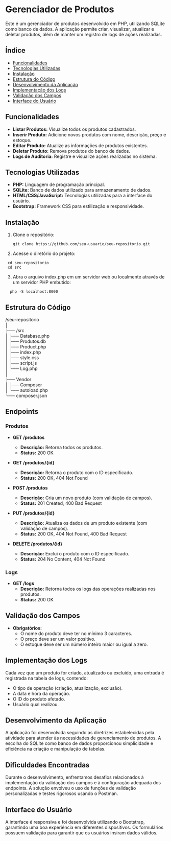 # Gerenciador de Produtos

Este é um gerenciador de produtos desenvolvido em PHP, utilizando SQLite como banco de dados. A aplicação permite criar, visualizar, atualizar e deletar produtos, além de manter um registro de logs de ações realizadas.

## Índice

- [Funcionalidades](#funcionalidades)
- [Tecnologias Utilizadas](#tecnologias-utilizadas)
- [Instalação](#instalação)
- [Estrutura do Código](#estrutura-do-código)
- [Desenvolvimento da Aplicação](#desenvolvimento-da-aplicação)
- [Implementação dos Logs](#implementação-dos-logs)
- [Validação dos Campos](#validação-dos-campos)
- [Interface do Usuário](#interface-do-usuário)

## Funcionalidades

- **Listar Produtos:** Visualize todos os produtos cadastrados.
- **Inserir Produto:** Adicione novos produtos com nome, descrição, preço e estoque.
- **Editar Produto:** Atualize as informações de produtos existentes.
- **Deletar Produto:** Remova produtos do banco de dados.
- **Logs de Auditoria:** Registre e visualize ações realizadas no sistema.

## Tecnologias Utilizadas

- **PHP:** Linguagem de programação principal.
- **SQLite:** Banco de dados utilizado para armazenamento de dados.
- **HTML/CSS/JavaScript:** Tecnologias utilizadas para a interface do usuário.
- **Bootstrap:** Framework CSS para estilização e responsividade.

## Instalação

1. Clone o repositório:
   ```
   git clone https://github.com/seu-usuario/seu-repositorio.git
   ```
2. Acesse o diretório do projeto:
  ```
   cd seu-repositorio
   cd src
  ```
3. Abra o arquivo index.php em um servidor web ou localmente através de um servidor PHP embutido:
```
  php -S localhost:8000
```

## Estrutura do Código 

/seu-repositorio  
│  
├── /src  
│   ├── Database.php   
│   ├── Produtos.db  
│   ├── Product.php  
│   ├── index.php  
│   ├── style.css  
│   ├── script.js  
│   └── Log.php  
│  
├── Vendor  
│   ├── Composer  
│   └── autoload.php  
└── composer.json  

## Endpoints

### Produtos

- **GET /produtos**
  - **Descrição:** Retorna todos os produtos.
  - **Status:** 200 OK

- **GET /produtos/{id}**
  - **Descrição:** Retorna o produto com o ID especificado.
  - **Status:** 200 OK, 404 Not Found

- **POST /produtos**
  - **Descrição:** Cria um novo produto (com validação de campos).
  - **Status:** 201 Created, 400 Bad Request

- **PUT /produtos/{id}**
  - **Descrição:** Atualiza os dados de um produto existente (com validação de campos).
  - **Status:** 200 OK, 404 Not Found, 400 Bad Request

- **DELETE /produtos/{id}**
  - **Descrição:** Exclui o produto com o ID especificado.
  - **Status:** 204 No Content, 404 Not Found

### Logs

- **GET /logs**
  - **Descrição:** Retorna todos os logs das operações realizadas nos produtos.
  - **Status:** 200 OK

## Validação dos Campos

- **Obrigatórios:**
  - O nome do produto deve ter no mínimo 3 caracteres.
  - O preço deve ser um valor positivo.
  - O estoque deve ser um número inteiro maior ou igual a zero.

## Implementação dos Logs

Cada vez que um produto for criado, atualizado ou excluído, uma entrada é registrada na tabela de logs, contendo:
- O tipo de operação (criação, atualização, exclusão).
- A data e hora da operação.
- O ID do produto afetado.
- Usuário qual realizou.

## Desenvolvimento da Aplicação

A aplicação foi desenvolvida seguindo as diretrizes estabelecidas pela atividade para atender às necessidades de gerenciamento de produtos. A escolha do SQLite como banco de dados proporcionou simplicidade e eficiência na criação e manipulação de tabelas.

## Dificuldades Encontradas

Durante o desenvolvimento, enfrentamos desafios relacionados à implementação da validação dos campos e à configuração adequada dos endpoints. A solução envolveu o uso de funções de validação personalizadas e testes rigorosos usando o Postman.

## Interface do Usuário

A interface é responsiva e foi desenvolvida utilizando o Bootstrap, garantindo uma boa experiência em diferentes dispositivos. Os formulários possuem validação para garantir que os usuários insiram dados válidos.
